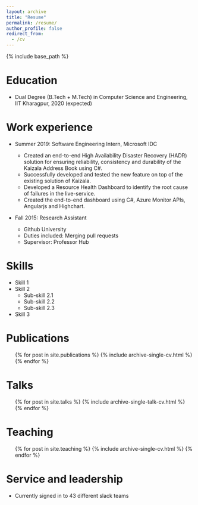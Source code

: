 ```yaml
---
layout: archive
title: "Resume"
permalink: /resume/
author_profile: false
redirect_from:
  - /cv
---
```


{% include base_path %}

Education
======
* Dual Degree (B.Tech + M.Tech) in Computer Science and Engineering, IIT Kharagpur, 2020 (expected)

Work experience
======
* Summer 2019: Software Engineering Intern, Microsoft IDC
  * Created an end-to-end High Availability Disaster Recovery (HADR) solution for ensuring reliability, consistency and durability of the Kaizala Address Book using C#.
  * Successfully developed and tested the new feature on top of the existing solution of Kaizala.
  * Developed a Resource Health Dashboard to identify the root cause of failures in the live-service.
  * Created the end-to-end dashboard using C#, Azure Monitor APIs, Angularjs and Highchart.

* Fall 2015: Research Assistant
  * Github University
  * Duties included: Merging pull requests
  * Supervisor: Professor Hub
  
Skills
======
* Skill 1
* Skill 2
  * Sub-skill 2.1
  * Sub-skill 2.2
  * Sub-skill 2.3
* Skill 3

Publications
======
  <ul>{% for post in site.publications %}
    {% include archive-single-cv.html %}
  {% endfor %}</ul>
  
Talks
======
  <ul>{% for post in site.talks %}
    {% include archive-single-talk-cv.html %}
  {% endfor %}</ul>
  
Teaching
======
  <ul>{% for post in site.teaching %}
    {% include archive-single-cv.html %}
  {% endfor %}</ul>
  
Service and leadership
======
* Currently signed in to 43 different slack teams
